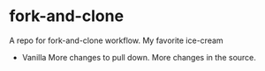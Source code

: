 # fork-and-clone
A repo for fork-and-clone workflow.
My favorite ice-cream
  - Vanilla
More changes to pull down.
More changes in the source.
